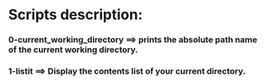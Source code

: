 # Scripts description:
### 0-current_working_directory ==> prints the absolute path name of the current working directory.
### 1-listit ==> Display the contents list of your current directory.
